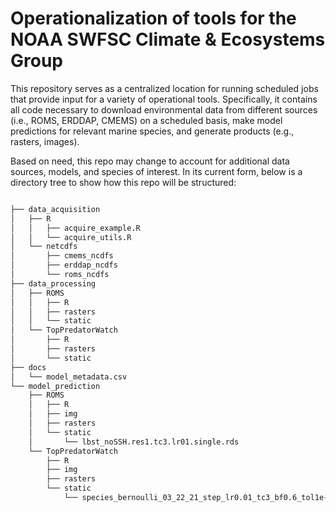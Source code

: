 # Operationalization of tools for the NOAA SWFSC Climate & Ecosystems Group

This repository serves as a centralized location for running scheduled jobs that provide input for a variety of operational tools. Specifically, it contains all code necessary to download environmental data from different sources (i.e., ROMS, ERDDAP, CMEMS) on a scheduled basis, make model predictions for relevant marine species, and generate products (e.g., rasters, images). 

Based on need, this repo may change to account for additional data sources, models, and species of interest. In its current form, below is a directory tree to show how this repo will be structured:

```bash

├── data_acquisition
│   ├── R
│   │   ├── acquire_example.R
│   │   └── acquire_utils.R
│   └── netcdfs
│       ├── cmems_ncdfs
│       ├── erddap_ncdfs
│       └── roms_ncdfs
├── data_processing
│   ├── ROMS
│   │   ├── R
│   │   ├── rasters
│   │   └── static
│   └── TopPredatorWatch
│       ├── R
│       ├── rasters
│       └── static
├── docs
│   └── model_metadata.csv
└── model_prediction
    ├── ROMS
    │   ├── R
    │   ├── img
    │   ├── rasters
    │   └── static
    │       └── lbst_noSSH.res1.tc3.lr01.single.rds
    └── TopPredatorWatch
        ├── R
        ├── img
        ├── rasters
        └── static
            └── species_bernoulli_03_22_21_step_lr0.01_tc3_bf0.6_tol1e-05_bernoulli_leatherbackTurtle_TOPP.rds

```

